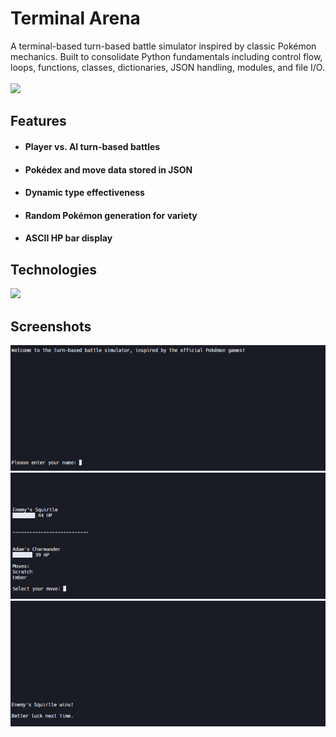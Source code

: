 <h1>Terminal Arena</h1>
<Built>A terminal-based turn-based battle simulator inspired by classic Pokémon mechanics. Built to consolidate Python fundamentals including control flow, loops, functions, classes, dictionaries, JSON handling, modules, and file I/O.</h4><br><br>


<a href="https://replit.com/@snow-adam/terminal-arena">
  <img src="https://replit.com/badge/github/snow-adam/terminal-arena">
</a>

<h2>Features</h2>

- <h4>Player vs. AI turn-based battles</h4>
- <h4>Pokédex and move data stored in JSON</h4>
- <h4>Dynamic type effectiveness</h4>
- <h4>Random Pokémon generation for variety</h4>
- <h4>ASCII HP bar display</h4>


<h2>Technologies</h2>
<a href="https://replit.com/@snow-adam/terminal-arena">
    <img src="https://skillicons.dev/icons?i=py,git,github,bash,replit">
</a>

<h2>Screenshots</h2>
<a href="https://replit.com/@snow-adam/terminal-arena">
    <img src="public/images/welcome-screenshot.png">
</a>
<a href="https://replit.com/@snow-adam/terminal-arena">
    <img src="public/images/battle-screenshot.png">
</a>
<a href="https://replit.com/@snow-adam/terminal-arena">
    <img src="public/images/victory-screenshot.png">
</a>